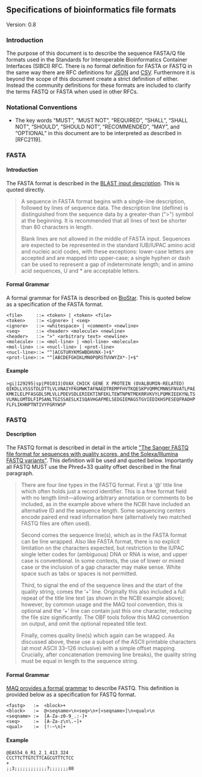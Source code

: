 ## Specifications of bioinformatics file formats

Version: 0.8

### Introduction

The purpose of this document is to describe the sequence FASTA/Q file formats
used in the Standards for Interoperable Bioinformatics Container Interfaces
(SIBCI) RFC. There is no formal definition for FASTA or FASTQ in the same way
there are RFC definitions for [JSON][json] and [CSV][csv]. Furthermore it is
beyond the scope of this document create a strict definition of either. Instead
the community definitions for these formats are included to clarify the terms
FASTQ or FASTA when used in other RFCs.

[json]: https://tools.ietf.org/html/rfc7159
[csv]: https://tools.ietf.org/html/rfc4180

### Notational Conventions

* The key words “MUST”, “MUST NOT”, “REQUIRED”, “SHALL”, “SHALL NOT”, “SHOULD”,
  “SHOULD NOT”, “RECOMMENDED”, “MAY”, and “OPTIONAL” in this document are to be
  interpreted as described in [RFC2119].

### FASTA

#### Introduction

The FASTA format is described in the [BLAST input description][blast]. This is
quoted directly.

[blast]: http://www.ncbi.nlm.nih.gov/BLAST/blastcgihelp.shtml

> A sequence in FASTA format begins with a single-line description, followed by
> lines of sequence data. The description line (defline) is distinguished from
> the sequence data by a greater-than (">") symbol at the beginning. It is
> recommended that all lines of text be shorter than 80 characters in length.
>
> Blank lines are not allowed in the middle of FASTA input. Sequences are
> expected to be represented in the standard IUB/IUPAC amino acid and nucleic
> acid codes, with these exceptions: lower-case letters are accepted and are
> mapped into upper-case; a single hyphen or dash can be used to represent a gap
> of indeterminate length; and in amino acid sequences, U and * are acceptable
> letters.

#### Formal Grammar

A formal grammar for FASTA is described on [BioStar][biostar]. This is quoted
below as a specification of the FASTA format.

[biostar]: https://www.biostars.org/p/11254/#11255

    <file>     ::= <token> | <token> <file>
    <token>    ::= <ignore> | <seq>
    <ignore>   ::= <whitespace> | <comment> <newline>
    <seq>      ::= <header> <molecule> <newline>
    <header>   ::= ">" <arbitrary text> <newline>
    <molecule> ::= <mol-line> | <mol-line> <molecule>
    <mol-line> ::= <nucl-line> | <prot-line>
    <nucl-line>::= "^[ACGTURYKMSWBDHVNX-]+$"
    <prot-line>::= "^[ABCDEFGHIKLMNOPQRSTUVWYZX*-]+$"

#### Example

    >gi|129295|sp|P01013|OVAX_CHICK GENE X PROTEIN (OVALBUMIN-RELATED)
    QIKDLLVSSSTDLDTTLVLVNAIYFKGMWKTAFNAEDTREMPFHVTKQESKPVQMMCMNNSFNVATLPAE
    KMKILELPFASGDLSMLVLLPDEVSDLERIEKTINFEKLTEWTNPNTMEKRRVKVYLPQMKIEEKYNLTS
    VLMALGMTDLFIPSANLTGISSAESLKISQAVHGAFMELSEDGIEMAGSTGVIEDIKHSPESEQFRADHP
    FLFLIKHNPTNTIVYFGRYWSP

### FASTQ

#### Description

The FASTQ format is described in detail in the article ["The Sanger FASTQ file
format for sequences with quality scores, and the Solexa/Illumina FASTQ
variants"][1]. This definition will be used and quoted below. Importantly all
FASTQ MUST use the Phred+33 quality offset described in the final paragraph.

[1]: http://nar.oxfordjournals.org/content/38/6/1767

> There are four line types in the FASTQ format. First a ‘@’ title line which
> often holds just a record identifier. This is a free format field with no
> length limit—allowing arbitrary annotation or comments to be included, as in
> the example above where the NCBI have included an alternative ID and the
> sequence length. Some sequencing centers encode paired end read information
> here (alternatively two matched FASTQ files are often used).
>
> Second comes the sequence line(s), which as in the FASTA format can be line
> wrapped. Also like FASTA format, there is no explicit limitation on the
> characters expected, but restriction to the IUPAC single letter codes for
> (ambiguous) DNA or RNA is wise, and upper case is conventional. In some
> contexts, the use of lower or mixed case or the inclusion of a gap character
> may make sense. White space such as tabs or spaces is not permitted.
>
> Third, to signal the end of the sequence lines and the start of the quality
> string, comes the ‘+’ line. Originally this also included a full repeat of the
> title line text (as shown in the NCBI example above); however, by common usage
> and the MAQ tool convention, this is optional and the ‘+’ line can contain just
> this one character, reducing the file size significantly. The OBF tools follow
> this MAQ convention on output, and omit the optional repeated title text.
>
> Finally, comes quality line(s) which again can be wrapped. As discussed above,
> these use a subset of the ASCII printable characters (at most ASCII 33–126
> inclusive) with a simple offset mapping. Crucially, after concatenation
> (removing line breaks), the quality string must be equal in length to the
> sequence string.

#### Formal Grammar

[MAQ provides a formal grammar][2] to describe FASTQ. This definition is
provided below as a specification for FASTQ format.

    <fastq>   :=  <block>+
    <block>   :=  @<seqname>\n<seq>\n+[<seqname>]\n<qual>\n
    <seqname> :=  [A-Za-z0-9_.:-]+
    <seq>     :=  [A-Za-z\n\.~]+
    <qual>    :=  [!-~\n]+

[2]: http://maq.sourceforge.net/fastq.shtml

#### Example

    @EAS54_6_R1_2_1_413_324
    CCCTTCTTGTCTTCAGCGTTTCTCC
    +
    ;;3;;;;;;;;;;;;7;;;;;;;88
